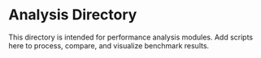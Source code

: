 # Analysis Directory

This directory is intended for performance analysis modules. Add scripts here to process, compare, and visualize benchmark results. 
